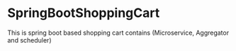 # SpringBootShoppingCart
This is spring boot based shopping cart contains (Microservice, Aggregator and scheduler)
